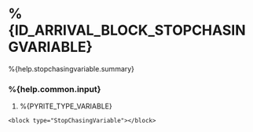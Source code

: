 # %{ID_ARRIVAL_BLOCK_STOPCHASINGVARIABLE}

%{help.stopchasingvariable.summary}

### %{help.common.input}

1. %{PYRITE_TYPE_VARIABLE}

```
<block type="StopChasingVariable"></block>
```